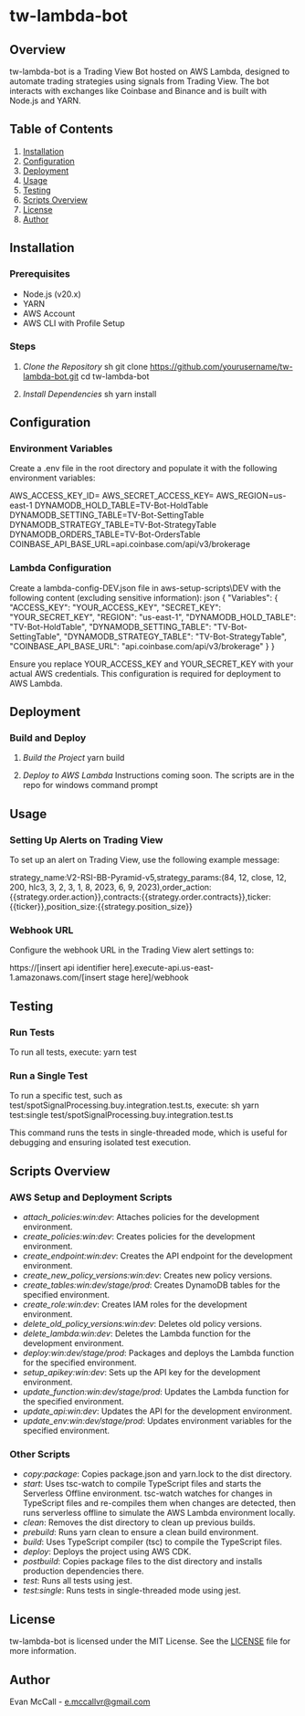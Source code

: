 # tw-lambda-bot

## Overview
tw-lambda-bot is a Trading View Bot hosted on AWS Lambda, designed to automate trading strategies using signals from Trading View. The bot interacts with exchanges like Coinbase and Binance and is built with Node.js and YARN.

## Table of Contents
1. [Installation](#installation)
2. [Configuration](#configuration)
3. [Deployment](#deployment)
4. [Usage](#usage)
5. [Testing](#testing)
6. [Scripts Overview](#scripts-overview)
7. [License](#license)
8. [Author](#author)

## Installation

### Prerequisites
- Node.js (v20.x)
- YARN
- AWS Account
- AWS CLI with Profile Setup

### Steps
1. *Clone the Repository*
    sh
    git clone https://github.com/yourusername/tw-lambda-bot.git
    cd tw-lambda-bot
    

2. *Install Dependencies*
    sh
    yarn install
    

## Configuration

### Environment Variables
Create a .env file in the root directory and populate it with the following environment variables:

AWS_ACCESS_KEY_ID=
AWS_SECRET_ACCESS_KEY=
AWS_REGION=us-east-1
DYNAMODB_HOLD_TABLE=TV-Bot-HoldTable
DYNAMODB_SETTING_TABLE=TV-Bot-SettingTable
DYNAMODB_STRATEGY_TABLE=TV-Bot-StrategyTable
DYNAMODB_ORDERS_TABLE=TV-Bot-OrdersTable
COINBASE_API_BASE_URL=api.coinbase.com/api/v3/brokerage


### Lambda Configuration
Create a lambda-config-DEV.json file in aws-setup-scripts\DEV with the following content (excluding sensitive information):
json
{
  "Variables": {
    "ACCESS_KEY": "YOUR_ACCESS_KEY",
    "SECRET_KEY": "YOUR_SECRET_KEY",
    "REGION": "us-east-1",
    "DYNAMODB_HOLD_TABLE": "TV-Bot-HoldTable",
    "DYNAMODB_SETTING_TABLE": "TV-Bot-SettingTable",
    "DYNAMODB_STRATEGY_TABLE": "TV-Bot-StrategyTable",
    "COINBASE_API_BASE_URL": "api.coinbase.com/api/v3/brokerage"
  }
}


Ensure you replace YOUR_ACCESS_KEY and YOUR_SECRET_KEY with your actual AWS credentials. This configuration is required for deployment to AWS Lambda.

## Deployment

### Build and Deploy
1. *Build the Project*
    yarn build
    
2. *Deploy to AWS Lambda*
    Instructions coming soon. The scripts are in the repo for windows command prompt
    

## Usage

### Setting Up Alerts on Trading View
To set up an alert on Trading View, use the following example message:

strategy_name:V2-RSI-BB-Pyramid-v5,strategy_params:(84, 12, close, 12, 200, hlc3, 3, 2, 3, 1, 8, 2023, 6, 9, 2023),order_action:{{strategy.order.action}},contracts:{{strategy.order.contracts}},ticker:{{ticker}},position_size:{{strategy.position_size}}


### Webhook URL
Configure the webhook URL in the Trading View alert settings to:

https://[insert api identifier here].execute-api.us-east-1.amazonaws.com/[insert stage here]/webhook


## Testing

### Run Tests
To run all tests, execute:
yarn test


### Run a Single Test
To run a specific test, such as test/spotSignalProcessing.buy.integration.test.ts, execute:
sh
yarn test:single test/spotSignalProcessing.buy.integration.test.ts

This command runs the tests in single-threaded mode, which is useful for debugging and ensuring isolated test execution.

## Scripts Overview

### AWS Setup and Deployment Scripts
- *attach_policies:win:dev*: Attaches policies for the development environment.
- *create_policies:win:dev*: Creates policies for the development environment.
- *create_endpoint:win:dev*: Creates the API endpoint for the development environment.
- *create_new_policy_versions:win:dev*: Creates new policy versions.
- *create_tables:win:dev/stage/prod*: Creates DynamoDB tables for the specified environment.
- *create_role:win:dev*: Creates IAM roles for the development environment.
- *delete_old_policy_versions:win:dev*: Deletes old policy versions.
- *delete_lambda:win:dev*: Deletes the Lambda function for the development environment.
- *deploy:win:dev/stage/prod*: Packages and deploys the Lambda function for the specified environment.
- *setup_apikey:win:dev*: Sets up the API key for the development environment.
- *update_function:win:dev/stage/prod*: Updates the Lambda function for the specified environment.
- *update_api:win:dev*: Updates the API for the development environment.
- *update_env:win:dev/stage/prod*: Updates environment variables for the specified environment.

### Other Scripts
- *copy:package*: Copies package.json and yarn.lock to the dist directory.
- *start*: Uses tsc-watch to compile TypeScript files and starts the Serverless Offline environment. tsc-watch watches for changes in TypeScript files and re-compiles them when changes are detected, then runs serverless offline to simulate the AWS Lambda environment locally.
- *clean*: Removes the dist directory to clean up previous builds.
- *prebuild*: Runs yarn clean to ensure a clean build environment.
- *build*: Uses TypeScript compiler (tsc) to compile the TypeScript files.
- *deploy*: Deploys the project using AWS CDK.
- *postbuild*: Copies package files to the dist directory and installs production dependencies there.
- *test*: Runs all tests using jest.
- *test:single*: Runs tests in single-threaded mode using jest.

## License
tw-lambda-bot is licensed under the MIT License. See the [LICENSE](LICENSE) file for more information.

## Author
Evan McCall - [e.mccallvr@gmail.com](mailto:e.mccallvr@gmail.com)